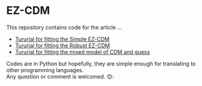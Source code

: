 # EZ-CDM
This repository contains code for the article ...

- [Tururial for fitting the Simple EZ-CDM](https://github.com/HasanNath/EZ-CDM/blob/main/Simple%20EZ-CDM.ipynb)
- [Tururial for fitting the Robust EZ-CDM](https://github.com/HasanNath/EZ-CDM/blob/main/Robust%20EZ-CDM.ipynb)
- [Tururial for fitting the mixed model of CDM and guess](https://github.com/HasanNath/EZ-CDM/blob/main/Mixed%20model%20of%20the%20CDM%20and%20guess.ipynb)

Codes are in Python but hopefully, they are simple enough for translating to other programming languages.\
Any question or comment is welcomed. 😊:
